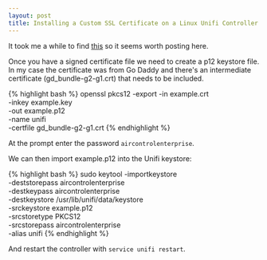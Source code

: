 ```yaml
---
layout: post
title: Installing a Custom SSL Certificate on a Linux Unifi Controller
---
```


It took me a while to find [this](https://community.ubnt.com/t5/UniFi-Wireless/Your-own-SSL-key-and-cert/m-p/484943#M39260) so it seems worth posting here.

Once you have a signed certificate file we need to create a p12 keystore file. In my case the certificate was from Go Daddy and there's an intermediate certificate (gd_bundle-g2-g1.crt) that needs to be included.

{% highlight bash %}
    openssl pkcs12 -export -in example.crt \
    -inkey example.key \
    -out example.p12 \
    -name unifi \
    -certfile gd_bundle-g2-g1.crt
{% endhighlight %}

At the prompt enter the password `aircontrolenterprise`.

We can then import example.p12 into the Unifi keystore:

{% highlight bash %}
    sudo keytool -importkeystore \
    -deststorepass aircontrolenterprise \
    -destkeypass aircontrolenterprise \
    -destkeystore /usr/lib/unifi/data/keystore \
    -srckeystore example.p12 \
    -srcstoretype PKCS12 \
    -srcstorepass aircontrolenterprise \
    -alias unifi
{% endhighlight %}

And restart the controller with `service unifi restart`.